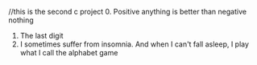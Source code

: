 //this is the second c project
0. Positive anything is better than negative nothing
1. The last digit
2. I sometimes suffer from insomnia. And when I can't fall asleep, I play what I call the alphabet game
